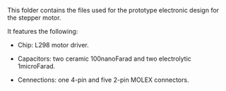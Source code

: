 This folder contains the files used for the prototype electronic design for the stepper motor.

It features the following:

- Chip: L298 motor driver.

- Capacitors: two ceramic 100nanoFarad and two electrolytic 1microFarad.

- Cennections: one 4-pin and five 2-pin MOLEX connectors.
